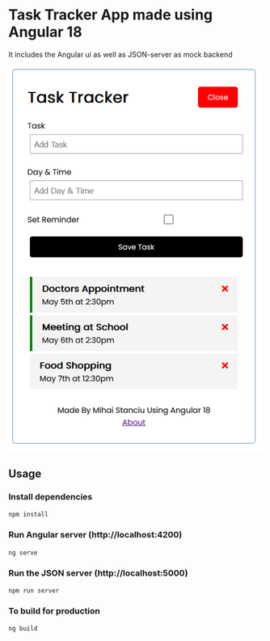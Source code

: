 # Task Tracker App made using Angular 18

It includes the Angular ui as well as JSON-server as mock backend

![alt text](https://raw.githubusercontent.com/StanciuMihai/angular-task-tracker/main/src/assets/TaskTracker_Overview.PNG)

## Usage

### Install dependencies

```
npm install
```

### Run Angular server (http://localhost:4200)

```
ng serve
```

### Run the JSON server (http://localhost:5000)

```
npm run server
```

### To build for production

```
ng build
```
